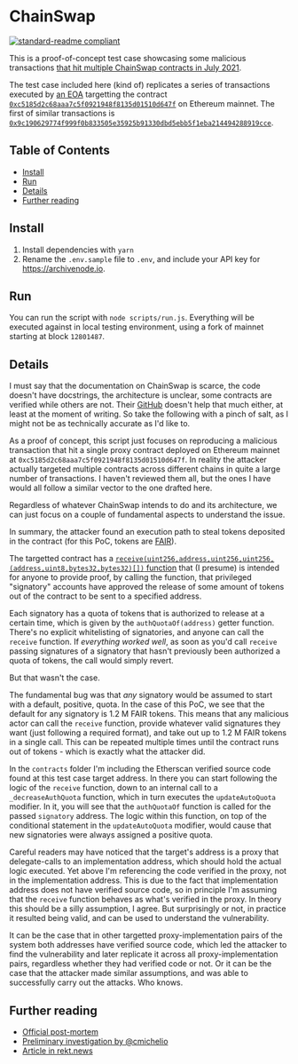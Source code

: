 # ChainSwap

[![standard-readme compliant](https://img.shields.io/badge/readme%20style-standard-brightgreen.svg?style=flat-square)](https://github.com/RichardLitt/standard-readme)

This is a proof-of-concept test case showcasing some malicious transactions [that hit multiple ChainSwap contracts in July 2021](https://chain-swap.medium.com/chainswap-exploit-11-july-2021-post-mortem-6e4e346e5a32).

The test case included here (kind of) replicates a series of transactions executed by [an EOA](https://etherscan.io/address/0xeda5066780de29d00dfb54581a707ef6f52d8113) targetting the contract [`0xc5185d2c68aaa7c5f0921948f8135d01510d647f`](https://etherscan.io/address/0xc5185d2c68aaa7c5f0921948f8135d01510d647f) on Ethereum mainnet. The first of similar transactions is [`0x9c190629774f999f0b833505e35925b91330dbd5ebb5f1eba214494288919cce`](https://etherscan.io/tx/0x9c190629774f999f0b833505e35925b91330dbd5ebb5f1eba214494288919cce).

## Table of Contents

- [Install](#install)
- [Run](#run)
- [Details](#details)
- [Further reading](#further-reading)

## Install

1. Install dependencies with `yarn`
2. Rename the `.env.sample` file to `.env`, and include your API key for https://archivenode.io.

## Run

You can run the script with `node scripts/run.js`. Everything will be executed against in local testing environment, using a fork of mainnet starting at block `12801487`.

## Details

I must say that the documentation on ChainSwap is scarce, the code doesn't have docstrings, the architecture is unclear, some contracts are verified while others are not. Their [GitHub](https://github.com/chainswap/contracts) doesn't help that much either, at least at the moment of writing. So take the following with a pinch of salt, as I might not be as technically accurate as I'd like to.

As a proof of concept, this script just focuses on reproducing a malicious transaction that hit a single proxy contract deployed on Ethereum mainnet at `0xc5185d2c68aaa7c5f0921948f8135d01510d647f`. In reality the attacker actually targeted multiple contracts across different chains in quite a large number of transactions. I haven't reviewed them all, but the ones I have would all follow a similar vector to the one drafted here.

Regardless of whatever ChainSwap intends to do and its architecture, we can just focus on a couple of fundamental aspects to understand the issue.

In summary, the attacker found an execution path to steal tokens deposited in the contract (for this PoC, tokens are [FAIR](https://etherscan.io/token/0x9b20dabcec77f6289113e61893f7beefaeb1990a)).

The targetted contract has a [`receive(uint256,address,uint256,uint256,(address,uint8,bytes32,bytes32)[])` function](https://www.4byte.directory/signatures/?bytes4_signature=0xa653d60c) that (I presume) is intended for anyone to provide proof, by calling the function, that privileged "signatory" accounts have approved the release of some amount of tokens out of the contract to be sent to a specified address.

Each signatory has a quota of tokens that is authorized to release at a certain time, which is given by the `authQuotaOf(address)` getter function. There's no explicit whitelisting of signatories, and anyone can call the `receive` function. If _everything worked well_, as soon as you'd call `receive` passing signatures of a signatory that hasn't previously been authorized a quota of tokens, the call would simply revert.

But that wasn't the case.

The fundamental bug was that _any_ signatory would be assumed to start with a default, positive, quota. In the case of this PoC, we see that the default for any signatory is 1.2 M FAIR tokens. This means that any malicious actor can call the `receive` function, provide whatever valid signatures they want (just following a required format), and take out up to 1.2 M FAIR tokens in a single call. This can be repeated multiple times until the contract runs out of tokens - which is exactly what the attacker did.

In the `contracts` folder I'm including the Etherscan verified source code found at this test case target address. In there you can start following the logic of the `receive` function, down to an internal call to a `_decreaseAuthQuota` function, which in turn executes the `updateAutoQuota` modifier. In it, you will see that the `authQuotaOf` function is called for the passed `signatory` address. The logic within this function, on top of the conditional statement in the `updateAutoQuota` modifier, would cause that new signatories were always assigned a positive quota.

Careful readers may have noticed that the target's address is a proxy that delegate-calls to an implementation address, which should hold the actual logic executed. Yet above I'm referencing the code verified in the proxy, not in the implementation address. This is due to the fact that implementation address does not have verified source code, so in principle I'm assuming that the `receive` function behaves as what's verified in the proxy. In theory this should be a silly assumption, I agree. But surprisingly or not, in practice it resulted being valid, and can be used to understand the vulnerability.

It can be the case that in other targetted proxy-implementation pairs of the system both addresses have verified source code, which led the attacker to find the vulnerability and later replicate it across all proxy-implementation pairs, regardless whether they had verified code or not. Or it can be the case that the attacker made similar assumptions, and was able to successfully carry out the attacks. Who knows.

## Further reading

- [Official post-mortem](https://chain-swap.medium.com/chainswap-exploit-11-july-2021-post-mortem-6e4e346e5a32)
- [Preliminary investigation by @cmichelio](https://twitter.com/cmichelio/status/1414035468971397126)
- [Article in rekt.news](https://www.rekt.news/chainswap-rekt/)
